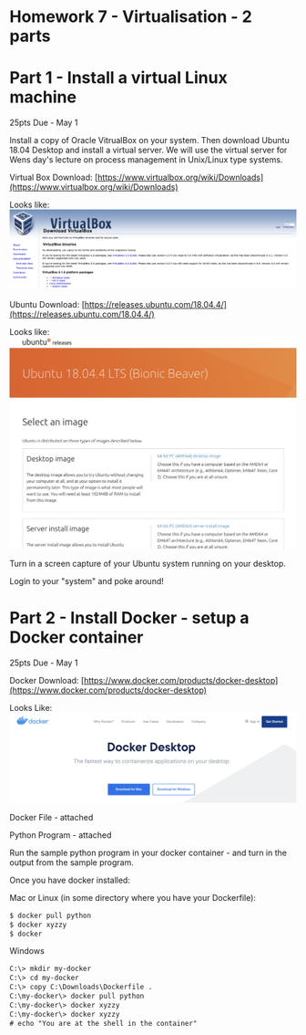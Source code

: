 # Homework 7 - Virtualisation - 2 parts

# Part 1 - Install a virtual Linux machine

25pts
Due - May 1

Install a copy of Oracle VitrualBox on your system.  Then download
Ubuntu 18.04 Desktop and install a virtual server.  We will use the
virtual server for Wens day's lecture on process management in Unix/Linux
type systems.

Virtual Box Download: [https://www.virtualbox.org/wiki/Downloads](https://www.virtualbox.org/wiki/Downloads)

Looks like: ![virtual-box-dl.png](virtual-box-dl.png)

Ubuntu Download: [https://releases.ubuntu.com/18.04.4/](https://releases.ubuntu.com/18.04.4/)

Looks like: ![ubuntu-download.png](ubuntu-download.png)

Turn in a screen capture of your Ubuntu system running on your desktop.

Login to your "system" and poke around!

# Part 2 - Install Docker - setup a Docker container

25pts
Due - May 1

Docker Download: [https://www.docker.com/products/docker-desktop](https://www.docker.com/products/docker-desktop)

Looks Like: ![docker-dl.png](docker-dl.png)

Docker File - attached 

Python Program -  attached 

Run the sample python program in your docker container - and turn in
the output from the sample program.

Once you have docker installed:

Mac or Linux (in some directory where you have your Dockerfile):

```
$ docker pull python
$ docker xyzzy
$ docker 
```

Windows

```
C:\> mkdir my-docker
C:\> cd my-docker
C:\> copy C:\Downloads\Dockerfile .
C:\my-docker\> docker pull python
C:\my-docker\> docker xyzzy
C:\my-docker\> docker xyzzy
# echo "You are at the shell in the container"
```
